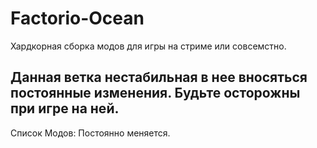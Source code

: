 # Factorio-Ocean 
Хардкорная сборка модов для игры на стриме или совсемстно.

Данная ветка нестабильная в нее вносяться постоянные изменения. Будьте осторожны при игре на ней.
---
Список Модов:
 Постоянно меняется. 